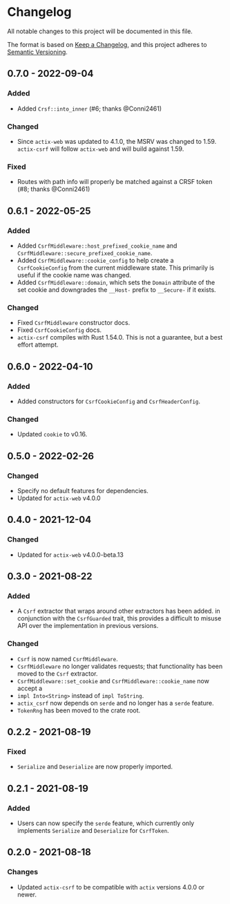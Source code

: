 # Changelog
All notable changes to this project will be documented in this file.

The format is based on [Keep a Changelog](https://keepachangelog.com/en/1.0.0/),
and this project adheres to [Semantic Versioning](https://semver.org/spec/v2.0.0.html).

## 0.7.0 - 2022-09-04

### Added

- Added `Crsf::into_inner` (#6; thanks @Conni2461)

### Changed

- Since `actix-web` was updated to 4.1.0, the MSRV was changed to 1.59.
`actix-csrf` will follow `actix-web` and will build against 1.59.

### Fixed

- Routes with path info will properly be matched against a CRSF token (#8;
thanks @Conni2461)

## 0.6.1 - 2022-05-25

### Added

- Added `CsrfMiddleware::host_prefixed_cookie_name` and
`CsrfMiddleware::secure_prefixed_cookie_name`.
- Added `CsrfMiddleware::cookie_config` to help create a `CsrfCookieConfig` from
the current middleware state. This primarily is useful if the cookie name was
changed.
- Added `CsrfMiddleware::domain`, which sets the `Domain` attribute of the set
cookie and downgrades the `__Host-` prefix to `__Secure-` if it exists.

### Changed

- Fixed `CsrfMiddleware` constructor docs.
- Fixed `CsrfCookieConfig` docs.
- `actix-csrf` compiles with Rust 1.54.0. This is not a guarantee, but a best
effort attempt.

## 0.6.0 - 2022-04-10

### Added

- Added constructors for `CsrfCookieConfig` and `CsrfHeaderConfig`.

### Changed

- Updated `cookie` to v0.16.

## 0.5.0 - 2022-02-26

### Changed

- Specify no default features for dependencies.
- Updated for `actix-web` v4.0.0

## 0.4.0 - 2021-12-04

### Changed

- Updated for `actix-web` v4.0.0-beta.13

## 0.3.0 - 2021-08-22

### Added

- A `Csrf` extractor that wraps around other extractors has been added. in
conjunction with the `CsrfGuarded` trait, this provides a difficult to misuse
API over the implementation in previous versions.

### Changed

- `Csrf` is now named `CsrfMiddleware`.
- `CsrfMiddleware` no longer validates requests; that functionality has been
moved to the `Csrf` extractor.
- `CsrfMiddleware::set_cookie` and `CsrfMiddleware::cookie_name` now accept a
- `impl Into<String>` instead of `impl ToString`.
- `actix_csrf` now depends on `serde` and no longer has a `serde` feature.
- `TokenRng` has been moved to the crate root.

## 0.2.2 - 2021-08-19

### Fixed

- `Serialize` and `Deserialize` are now properly imported.

## 0.2.1 - 2021-08-19

### Added

- Users can now specify the `serde` feature, which currently only implements
`Serialize` and `Deserialize` for `CsrfToken`.

## 0.2.0 - 2021-08-18

### Changes

- Updated `actix-csrf` to be compatible with `actix` versions 4.0.0 or newer.
